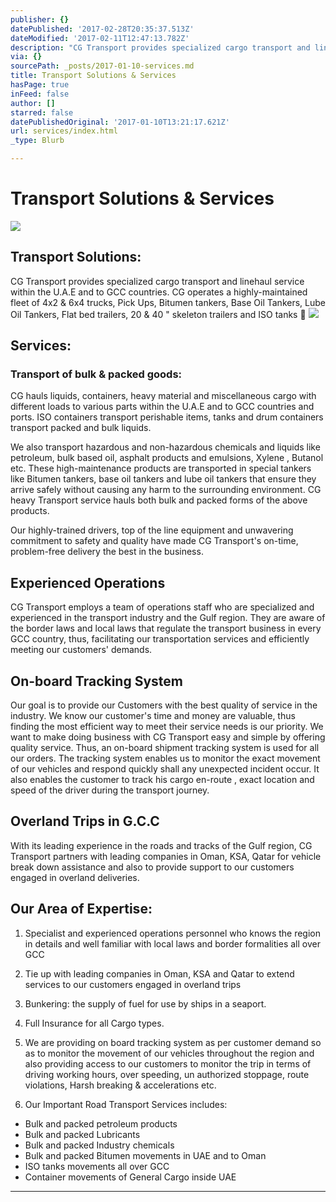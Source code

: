 ```yaml
---
publisher: {}
datePublished: '2017-02-28T20:35:37.513Z'
dateModified: '2017-02-11T12:47:13.782Z'
description: "CG Transport provides specialized cargo transport and linehaul service within the U.A.E and to GCC countries. CG operates a highly-maintained fleet of 4x2 & 6x4 trucks, Pick Ups, Bitumen tankers, Base Oil Tankers, Lube Oil Tankers, Flat bed trailers, 20 & 40 “ skeleton trailers and ISO tanks \x1A"
via: {}
sourcePath: _posts/2017-01-10-services.md
title: Transport Solutions & Services
hasPage: true
inFeed: false
author: []
starred: false
datePublishedOriginal: '2017-01-10T13:21:17.621Z'
url: services/index.html
_type: Blurb

---
```

# Transport Solutions & Services
![](https://the-grid-user-content.s3-us-west-2.amazonaws.com/d3a13821-4082-4c72-bcd3-3c5bec6802da.jpg)

## Transport Solutions:

CG Transport provides specialized cargo transport and linehaul service within the U.A.E and to GCC countries. CG operates a highly-maintained fleet of 4x2 & 6x4 trucks, Pick Ups, Bitumen tankers, Base Oil Tankers, Lube Oil Tankers, Flat bed trailers, 20 & 40 " skeleton trailers and ISO tanks 
![](https://the-grid-user-content.s3-us-west-2.amazonaws.com/f299bfe8-3924-47fe-91fe-7eabd48c9953.jpg)

## Services:

### Transport of bulk & packed goods:

CG hauls liquids, containers, heavy material and miscellaneous cargo with different loads to various parts within the U.A.E and to GCC countries and ports. ISO containers transport perishable items, tanks and drum containers transport packed and bulk liquids.

We also transport hazardous and non-hazardous chemicals and liquids like petroleum, bulk based oil, asphalt products and emulsions, Xylene , Butanol etc. These high-maintenance products are transported in special tankers like Bitumen tankers, base oil tankers and lube oil tankers that ensure they arrive safely without causing any harm to the surrounding environment. CG heavy Transport service hauls both bulk and packed forms of the above products.

Our highly-trained drivers, top of the line equipment and unwavering commitment to safety and quality have made CG Transport's on-time, problem-free delivery the best in the business.

## Experienced Operations

CG Transport employs a team of operations staff who are specialized and experienced in the transport industry and the Gulf region. They are aware of the border laws and local laws that regulate the transport business in every GCC country, thus, facilitating our transportation services and efficiently meeting our customers' demands.

## On-board Tracking System

Our goal is to provide our Customers with the best quality of service in the industry. We know our customer's time and money are valuable, thus finding the most efficient way to meet their service needs is our priority. We want to make doing business with CG Transport easy and simple by offering quality service. Thus, an on-board shipment tracking system is used for all our orders. The tracking system enables us to monitor the exact movement of our vehicles and respond quickly shall any unexpected incident occur. It also enables the customer to track his cargo en-route , exact location and speed of the driver during the transport journey.

## Overland Trips in G.C.C

With its leading experience in the roads and tracks of the Gulf region, CG Transport partners with leading companies in Oman, KSA, Qatar for vehicle break down assistance and also to provide support to our customers engaged in overland deliveries.

## Our Area of Expertise:

1. Specialist and experienced operations personnel who knows the region in details and well familiar with local laws and border formalities all over GCC

1. Tie up with leading companies in Oman, KSA and Qatar to extend services to our customers engaged in overland trips

1. Bunkering: the supply of fuel for use by ships in a seaport.

1. Full Insurance for all Cargo types.
2. We are providing on board tracking system as per customer demand so as to monitor the movement of our vehicles throughout the region and also providing access to our customers to monitor the trip in terms of driving working hours, over speeding, un authorized stoppage, route violations, Harsh breaking & accelerations etc.
3. Our Important Road Transport Services includes:

* Bulk and packed petroleum products
* Bulk and packed Lubricants
* Bulk and packed Industry chemicals
* Bulk and packed Bitumen movements in UAE and to Oman
* ISO tanks movements all over GCC
* Container movements of General Cargo inside UAE

---